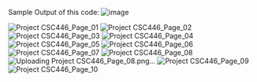 Sample Output of this code:
![image](https://github.com/nami773/LoadBalancerProject/assets/128548019/b2b582af-01bc-4e26-ad7e-320539f00056)


![Project CSC446_Page_01](https://github.com/nami773/LoadBalancerProject/assets/128548019/449191fd-b443-429b-9d9f-8391b820ff9a)
![Project CSC446_Page_02](https://github.com/nami773/LoadBalancerProject/assets/128548019/6ff9599d-c60f-462f-8595-8c653e09c29a)
![Project CSC446_Page_03](https://github.com/nami773/LoadBalancerProject/assets/128548019/6accef31-c7fe-40d2-8bd6-220e6a245d7e)
![Project CSC446_Page_04](https://github.com/nami773/LoadBalancerProject/assets/128548019/c1c44acb-94a7-4e03-a1c7-e8451710ca24)
![Project CSC446_Page_05](https://github.com/nami773/LoadBalancerProject/assets/128548019/24f59a3c-8e9a-4a05-a5dd-b69a2e0510a4)
![Project CSC446_Page_06](https://github.com/nami773/LoadBalancerProject/assets/128548019/98c55fca-0807-4e0c-9202-677888551b59)
![Project CSC446_Page_07](https://github.com/nami773/LoadBalancerProject/assets/128548019/be5bf811-733d-4838-aa32-03f2f26c9c63)
![Project CSC446_Page_08](https://github.com/nami773/LoadBalancerProject/assets/128548019/bbbc7f13-e77c-4b63-9577-c90c9bb8561c)![Uploading Project CSC446_Page_08.png…]()
![Project CSC446_Page_09](https://github.com/nami773/LoadBalancerProject/assets/128548019/9051a1ac-0330-4b24-8363-c0b25d3dd5c6)
![Project CSC446_Page_10](https://github.com/nami773/LoadBalancerProject/assets/128548019/b0fbc515-a5e9-4f70-89d6-8bde8ce58e92)
